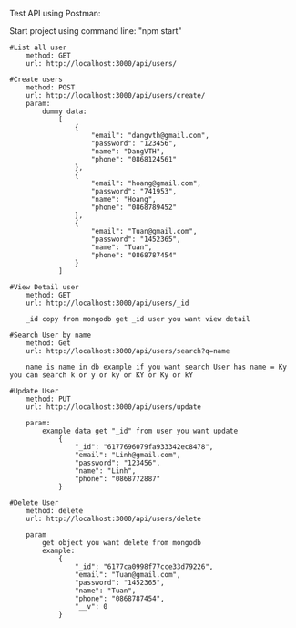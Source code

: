 Test API using Postman:

Start project using command line: "npm start"

    #List all user
        method: GET
        url: http://localhost:3000/api/users/
    
    #Create users
        method: POST
        url: http://localhost:3000/api/users/create/
        param:
            dummy data:
                [
                    {
                        "email": "dangvth@gmail.com",
                        "password": "123456",
                        "name": "DangVTH",
                        "phone": "0868124561"
                    },
                    {
                        "email": "hoang@gmail.com",
                        "password": "741953",
                        "name": "Hoang",
                        "phone": "0868789452"
                    },
                    {
                        "email": "Tuan@gmail.com",
                        "password": "1452365",
                        "name": "Tuan",
                        "phone": "0868787454"
                    }
                ]

    #View Detail user
        method: GET
        url: http://localhost:3000/api/users/_id

        _id copy from mongodb get _id user you want view detail

    #Search User by name
        method: Get
        url: http://localhost:3000/api/users/search?q=name

        name is name in db example if you want search User has name = Ky you can search k or y or ky or KY or Ky or kY

    #Update User
        method: PUT
        url: http://localhost:3000/api/users/update
        
        param: 
            example data get "_id" from user you want update
                {
                    "_id": "6177696079fa933342ec8478",
                    "email": "Linh@gmail.com",
                    "password": "123456",
                    "name": "Linh",
                    "phone": "0868772887"
                }

    #Delete User
        method: delete
        url: http://localhost:3000/api/users/delete

        param
            get object you want delete from mongodb
            example:
                {
                    "_id": "6177ca0998f77cce33d79226",
                    "email": "Tuan@gmail.com",
                    "password": "1452365",
                    "name": "Tuan",
                    "phone": "0868787454",
                    "__v": 0
                }
